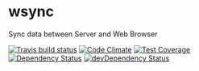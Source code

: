# wsync

Sync data between Server and Web Browser

[![Travis build status](http://img.shields.io/travis/gsmlg/wsync.svg?style=flat)](https://travis-ci.org/gsmlg/wsync)
[![Code Climate](https://codeclimate.com/github/gsmlg/wsync/badges/gpa.svg)](https://codeclimate.com/github/gsmlg/wsync)
[![Test Coverage](https://codeclimate.com/github/gsmlg/wsync/badges/coverage.svg)](https://codeclimate.com/github/gsmlg/wsync)
[![Dependency Status](https://david-dm.org/gsmlg/wsync.svg)](https://david-dm.org/gsmlg/wsync)
[![devDependency Status](https://david-dm.org/gsmlg/wsync/dev-status.svg)](https://david-dm.org/gsmlg/wsync#info=devDependencies)
